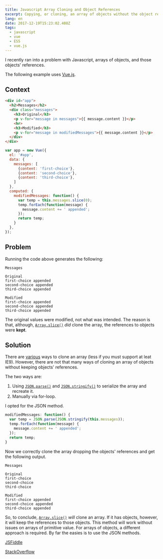 ```yaml
---
title: Javascript Array Cloning and Object References
excerpt: Copying, or cloning, an array of objects without the object references.
lang: en
date: 2017-12-19T15:23:02.408Z
tags:
  - javascript
  - vue
  - ES5
  - vue.js
---
```

I recently ran into a problem with Javascript, arrays of objects, and those objects' references.

The following example uses [Vue.js](https://vuejs.org/).

## Context

```html
<div id="app">
  <h2>Messages</h2>
  <div class="messages">
    <h3>Original</h3>
    <p v-for="message in messages">{{ message.content }}</p>
    <hr>
    <h3>Modified</h3>
    <p v-for="message in modifiedMessages">{{ message.content }}</p>
  </div>
</div>
```

```javascript
var app = new Vue({
  el: '#app',
  data: {
    messages: [
      {content: 'first-choice'},
      {content: 'second-choice'},
      {content: 'third-choice'},
    ]
  },
  computed: {
    modifiedMessages: function() {
      var temp = this.messages.slice(0);
      temp.forEach(function(message) {
        message.content += ' appended';
      });
      return temp;
    }
  },
});
```

## Problem

Running the code above generates the following:

```
Messages

Original
first-choice appended
second-choice appended
third-choice appended

Modified
first-choice appended
second-choice appended
third-choice appended
```

The original values were modified, not what was intended. 
The reason is that, although, [`Array.slice()`](https://developer.mozilla.org/en-US/docs/Web/JavaScript/Reference/Global_Objects/Array/slice) _did_ clone the array, the references to objects were **kept**.

## Solution

There are [various](https://stackoverflow.com/a/42524097) ways to clone an array (less if you must support at leat IE9).  However, there are not that many ways of cloning an array of objects without keeping objects' references.

The two ways are:

1. Using [`JSON.parse()`](https://developer.mozilla.org/en-US/docs/Web/JavaScript/Reference/Global_Objects/JSON/parse) and [`JSON.stringify()`](https://developer.mozilla.org/en-US/docs/Web/JavaScript/Reference/Global_Objects/JSON/stringify) to serialize the array and recreate it.
2. Manually via for-loop.

I opted for the JSON method.

```javascript
modifiedMessages: function() {
  var temp = JSON.parse(JSON.stringify(this.messages));
  temp.forEach(function(message) {
    message.content += ' appended';
  });
  return temp;
}
```

Now we correctly clone the array dropping the objects' references and get the following output.

```
Messages

Original
first-choice
second-choice
third-choice

Modified
first-choice appended
second-choice appended
third-choice appended
```

So, to conclude, [`Array.slice()`](https://developer.mozilla.org/en-US/docs/Web/JavaScript/Reference/Global_Objects/Array/slice) _will_ clone an array. If it has objects, however, it will keep the references to those objects. This method will work without issues on arrays of primitive value.
For arrays of objects, a different approach is required. By far the easies is to use the JSON methods.

[JSFiddle](https://jsfiddle.net/w9cw9kme/11/)

[StackOverflow](https://stackoverflow.com/a/9886013)